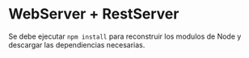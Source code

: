 # WebServer + RestServer

Se debe ejecutar ```npm install``` para reconstruir los modulos de Node y descargar las dependiencias necesarias.
